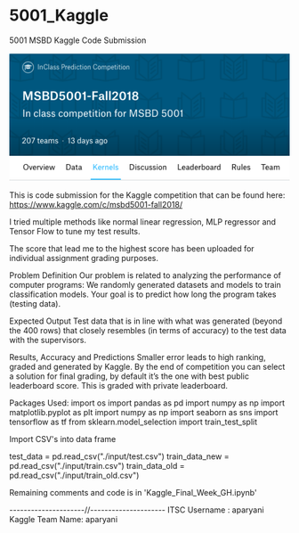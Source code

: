 # 5001_Kaggle
5001 MSBD Kaggle Code Submission

![Kaggle Competition](1.png)

This is code submission for the Kaggle competition that can be found here: https://www.kaggle.com/c/msbd5001-fall2018/

I tried multiple methods like normal linear regression, MLP regressor and Tensor Flow to tune my test results.

The score that lead me to the highest score has been uploaded for individual assignment grading purposes.

Problem Definition
Our problem is related to analyzing the performance of computer programs: We randomly generated datasets and models to train classification models. Your goal is to predict how long the program takes (testing data).

Expected Output
Test data that is in line with what was generated (beyond the 400 rows) that closely resembles (in terms of accuracy) to the test data with the supervisors.

Results, Accuracy and Predictions
Smaller error leads to high ranking, graded and generated by Kaggle. By the end of competition you can select a solution for final grading, by default it’s the one with best public leaderboard score. This is graded with private leaderboard.

Packages Used:
import os
import pandas as pd
import numpy as np
import matplotlib.pyplot as plt
import numpy as np
import seaborn as sns
import tensorflow as tf
from sklearn.model_selection import train_test_split

Import CSV's into data frame

test_data = pd.read_csv("./input/test.csv")
train_data_new = pd.read_csv("./input/train.csv")
train_data_old = pd.read_csv("./input/train_old.csv")

Remaining comments and code is in 'Kaggle_Final_Week_GH.ipynb'

---------------------//---------------------
ITSC Username : aparyani
Kaggle Team Name: aparyani
